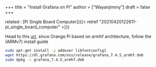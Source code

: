 +++
title = "Install Grafana on Pi"
author = ["Wayanjimmy"]
draft = false
+++

related
: [Pi Single Board Computer]({{< relref "20210420122611-pi_single_board_computer" >}})

Head to this [url](https://grafana.com/grafana/download?platform=arm), since Orange Pi based on armhf architecture, follow the (ARMv7) install guide

```bash
sudo apt-get install -y adduser libfontconfig1
wget https://dl.grafana.com/oss/release/grafana_7.4.5_armhf.deb
sudo dpkg -i grafana_7.4.5_armhf.deb
```
